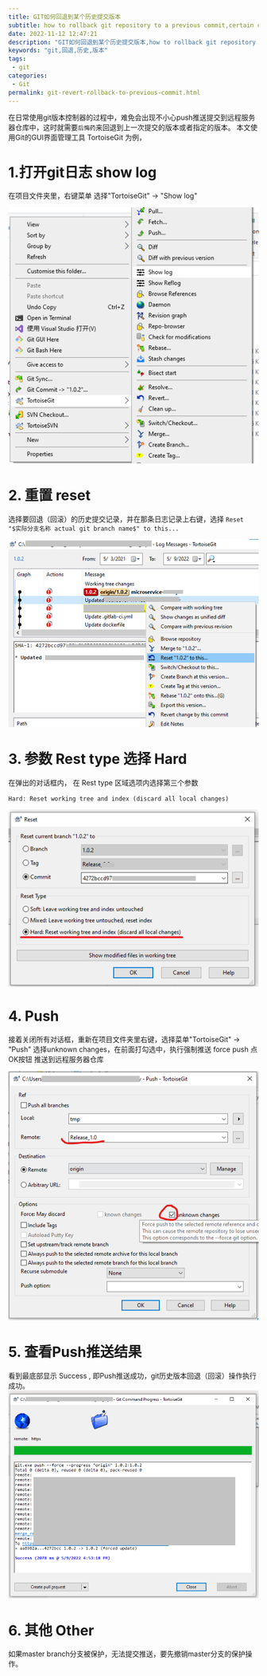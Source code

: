 ```yaml
---
title: GIT如何回退到某个历史提交版本
subtitle: how to rollback git repository to a previous commit,certain commit,specify commit
date: 2022-11-12 12:47:21
description: "GIT如何回退到某个历史提交版本,how to rollback git repository to a previous commit,certain commit,specify commit"
keywords: "git,回退,历史,版本"
tags: 
 - git
categories:
 - Git
permalink: git-revert-rollback-to-previous-commit.html
---
```

在日常使用git版本控制器的过程中，难免会出现不小心push推送提交到远程服务器仓库中，这时就需要`后悔药`来回退到上一次提交的版本或者指定的版本。
本文使用Git的GUI界面管理工具 TortoiseGit 为例，
# 1.打开git日志 show log
在项目文件夹里，右键菜单 选择"TortoiseGit" -> "Show log"

![image](https://raw.githubusercontent.com/mouxie/mouxie.github.com/images/git-revert-rollback-to-previous-commit/show%20git%20logs.png)

# 2. 重置 reset
选择要回退（回滚）的历史提交记录，并在那条日志记录上右键，选择 `Reset "$实际分支名称 actual git branch name$" to this...`

![image](https://raw.githubusercontent.com/mouxie/mouxie.github.com/images/git-revert-rollback-to-previous-commit/git%20reset.png)

# 3. 参数 Rest type 选择 Hard
在弹出的对话框内， 在 Rest type 区域选项内选择第三个参数 
```
Hard: Reset working tree and index (discard all local changes)
```
![image](https://raw.githubusercontent.com/mouxie/mouxie.github.com/images/git-revert-rollback-to-previous-commit/git%20reset%20parameter.png)

# 4. Push
接着关闭所有对话框，重新在项目文件夹里右键，选择菜单"TortoiseGit" -> "Push"
选择unknown changes，在前面打勾选中，执行强制推送 force push
点OK按钮 推送到远程服务器仓库

![image](https://raw.githubusercontent.com/mouxie/mouxie.github.com/images/git-revert-rollback-to-previous-commit/git%20push%20parameter.png)

# 5. 查看Push推送结果
看到最底部显示 Success , 即Push推送成功，git历史版本回退（回滚）操作执行成功。
![image](https://raw.githubusercontent.com/mouxie/mouxie.github.com/images/git-revert-rollback-to-previous-commit/git%20push%20result.png)

# 6. 其他 Other
如果master branch分支被保护，无法提交推送，要先撤销master分支的保护操作。
